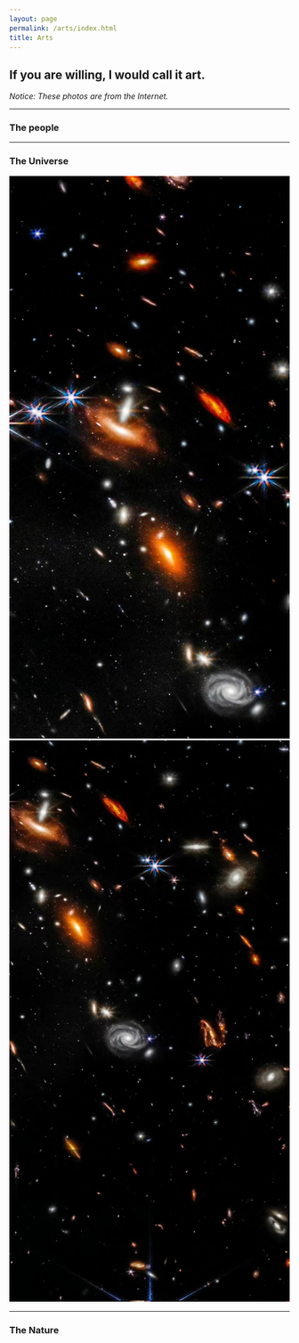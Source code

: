 ```yaml
---
layout: page
permalink: /arts/index.html
title: Arts
---
```


## If you are willing, I would call it art.

*Notice: These photos are from the Internet.*

<hr>

### The people


<hr>

### The Universe

<center>
<div class="third">
<img src="/arts/universe/universe--1.jpg">  <img src="/arts/universe/universe--3.jpg">
</div>
</center>


<hr>

### The Nature
